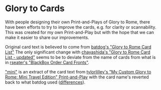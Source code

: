 # Glory to Cards

With people designing their own Print-and-Plays of Glory to Rome,
there have been efforts to try to improve the cards, e.g. for clarity or scannability.
This was created for my own Print-and-Play but with the hope that we can make it easier to share our improvements.

Original card text is believed to come from [batdog's "Glory to Rome Card List"](https://boardgamegeek.com/filepage/29428/glory-rome-card-list)
The only significant change with [chayashida's "Glory to Rome Card List - updated"](https://boardgamegeek.com/filepage/122301/glory-rome-card-list-updated)
seems to be to deviate from the name of cards from what is in [rseater's "BlackBox Order Card Fronts"](https://boardgamegeek.com/filepage/229497/blackbox-order-card-fronts).

["mini"](https://github.com/epage/gtr-cards/tree/mini) is an extract of the card text from
[tylorlilley's "My Custom Glory to Rome: Mini Travel Edition" Print-and-Play](https://boardgamegeek.com/thread/3073144/my-custom-glory-rome-mini-travel-edition)
with the card name's reverted back to what batdog used
([differences](https://github.com/epage/gtr-cards/compare/blackbox...mini)).
